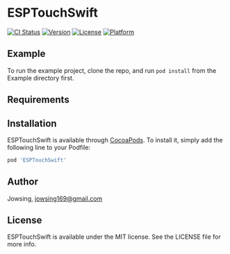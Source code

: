 # ESPTouchSwift

[![CI Status](https://img.shields.io/travis/Jowsing/ESPTouchSwift.svg?style=flat)](https://travis-ci.org/Jowsing/ESPTouchSwift)
[![Version](https://img.shields.io/cocoapods/v/ESPTouchSwift.svg?style=flat)](https://cocoapods.org/pods/ESPTouchSwift)
[![License](https://img.shields.io/cocoapods/l/ESPTouchSwift.svg?style=flat)](https://cocoapods.org/pods/ESPTouchSwift)
[![Platform](https://img.shields.io/cocoapods/p/ESPTouchSwift.svg?style=flat)](https://cocoapods.org/pods/ESPTouchSwift)

## Example

To run the example project, clone the repo, and run `pod install` from the Example directory first.

## Requirements

## Installation

ESPTouchSwift is available through [CocoaPods](https://cocoapods.org). To install
it, simply add the following line to your Podfile:

```ruby
pod 'ESPTouchSwift'
```

## Author

Jowsing, jowsing169@gmail.com

## License

ESPTouchSwift is available under the MIT license. See the LICENSE file for more info.
